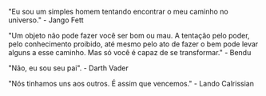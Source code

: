 "Eu sou um simples homem tentando encontrar o meu caminho no universo." - Jango Fett

"Um objeto não pode fazer você ser bom ou mau. A tentação pelo poder, pelo conhecimento proibido, até mesmo pelo ato de fazer o bem pode levar alguns a esse caminho. Mas só você é capaz de se transformar." - Bendu

"Não, eu sou seu pai". - Darth Vader

"Nós tinhamos uns aos outros. É assim que vencemos." - Lando Calrissian
